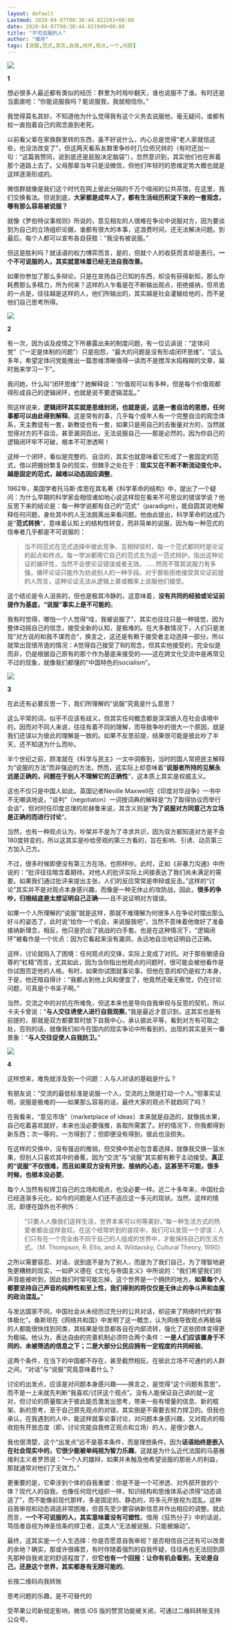 ```yaml
---
layout: default
Lastmod: 2020-04-07T08:38:44.822261+00:00
date: 2020-04-07T08:38:44.821949+00:00
title: "不可说服的人"
author: "维舟"
tags: [说服,范式,其实,自我,闭环,观点,一个,问题]
---
```


![](https://images.weserv.nl/?url=https%3A//mmbiz.qpic.cn/mmbiz_jpg/a5gPZh3sTStCJsRibDJ9uFpX9gKJByUNxW8ADd4GejjVgOIuqhQxgLymqcUaibqF4DqCS6t9dmJk9hSVGI0psoibg/640%3Fwx_fmt%3Djpeg)

**1**

想必很多人最近都有类似的经历：群里为时局吵翻天，谁也说服不了谁。有时还是当面直呛：“你能说服我吗？能说服我，我就相信你。”

我觉得莫名其妙，不知道他为什么觉得我有这个义务去说服他，毫无疑问，谁都有权一直抱着自己的观念直到老死。

以前看父辈在家族群里转的东西，虽不好说什么，内心总是觉得“老人家就信这些，也没法改变了”，但这两天看系友群里争吵时几位师兄转的（有时还加一句：“这篇我赞同，说到底还是屁股决定脑袋”），忽然意识到，其实他们也在奔着那个道路上去了。父母那辈当年只是没微信，但他们年轻时的思维定势大概也就是这样逐渐形成的。

微信群就像是我们这个时代在网上彼此分隔的千万个喧闹的公共茶馆，在这里，我们交换看法。但说到底，**大家都是成年人了，都有生活经历积淀下来的一套观念，哪有那么容易被说服？**

就像《罗伯特议事规则》所说的，意见相左的人很难在争论中说服对方，因为要谈到为自己的立场组织论据，谁都有很大的本事，这浪费时间，还无法解决问题。到最后，每个人都可以宣布各自获胜：“我没有被说服。”

但这是胜利吗？就话语的权力博弈而言，是的，但就个人的收获而言却是愚行。**一个不可说服的人，其实就意味着已经无法自我改善。**

如果你参加了那么多辩论，只是在宣扬自己已知的东西，却没有获得新知，那么你耗费那么多精力，所为何来？这样的人乍看是在不断输出观点，拒绝接纳，但吊诡的一点是，往往越是这样的人，他们所输出的，其实越是社会灌输给他的，而不是他们自己思考所得。

![](https://images.weserv.nl/?url=https%3A//mmbiz.qpic.cn/mmbiz_jpg/a5gPZh3sTSsEIbrmc8qCAGibcd0vWmJiccCfqYsznAiag9BdrFQ6niakIrsia3tQsvlRTHaic603SIb0P2CofokzxjFg/640%3Fwx_fmt%3Djpeg)

**2**

有一次，因为谈及疫情之下所暴露出来的制度问题，有一位讥讽说：“定体问党”（“一定是体制的问题”）只是抱怨，“最大的问题是没有形成闭环思维”，“这么多年，希望定体问党能推出一篇思维清晰值得一读而不是搅浑水捣糨糊的文章，届时我来学习一下”。

我问她，什么叫“闭环思维”？她解释说：“价值观可以有多种，但是每个价值观都得形成自己的逻辑闭环，也就是说不要逻辑混乱。”  

照这样说来，**逻辑闭环其实就是思维封闭，也就是说，这是一套自洽的思想，任何事都可以由此得到解释**。这是常有的事，几乎每个成年人有一个完整自洽的观念体系，天主教徒有一套，新教徒也有一套，如果只是用自己的去衡量对方的，当然就觉得对方的不自洽，甚至漏洞百出，无法说服自己——那是必然的，因为你自己的逻辑闭环牢不可破，根本不可渗透啊！

这样一个闭环，看似是完整的、自洽的，其实也就意味着它形成了一套固定的范式，借以把握纷繁复杂的现实，但棘手之处在于：**现实又在不断不断流动变化中，越是固定的范式，越难以动态因应调整**。  

1962年，美国学者托马斯·库恩在其名著《科学革命的结构》中，提出了一个疑问：为什么早期的科学家会相信诸如地心说这样现在看来不可思议的错误学说？他反思下来的结论是：每一种学说都有自己的“范式”（paradigm），能自圆其说地解释任何问题，身处其中的人无法脱离出来看问题。他由此提出，科学革命的达成乃是“**范式转换**”，意味着认知上的结构性转变，而非简单的说服，因为每一种范式的信奉者几乎都是不可说服的：

> 当不同范式在范式选择中彼此竞争、互相辩驳时，每一个范式都同时是论证的起点和终点。每一学派都用它自己的范式去为这一范式辩护。指出这种论证的循环性，当然不会使论证错误或者无效。……然而不管其说服力有多强，循环论证只能作为劝说别人的一种手段。对于那些拒绝接受其论证前提的人而言，这种论证无法从逻辑上甚或概率上说服他们接受。

这个结论是令人沮丧的，但也是极其冷静的，这意味着，**没有共同的经验或论证前提作为基底，“说服”事实上是不可能的**。  

我有时觉得，哪怕一个人觉得“哇，我被说服了”，其实也往往只是一种错觉，因为整体动摇自己的信念，接受全新的认知，是极难的。在大多数情况下，人们只是发现“对方说的和我不谋而合”，换言之，这还是有赖于接受者主动选择一部分。所以就常出现很吊诡的情况：A觉得自己接受了B的观念，但其实他接受的，完全似是而非，仍是根据自己原有的那个作为基底来接受的——这在跨文化交流中是再常见不过的现象，就像我们都懂的“中国特色的socialism”。

![](https://images.weserv.nl/?url=https%3A//mmbiz.qpic.cn/mmbiz_jpg/a5gPZh3sTSsEIbrmc8qCAGibcd0vWmJicc05KzialzAu9Gkx53k5WWlChpXumh7MlLsxb8lafic7yBPX5CLxJl1c5w/640%3Fwx_fmt%3Djpeg)

**3**  

在此还有必要反思一下，我们所理解的“说服”究竟是什么意思？  

这么平常的词，似乎不应该有歧义，但其实任何概念都是深深嵌入在社会语境中的，因而对不同人来说，往往有着不同的理解，而导致争吵的很大一个原因，就是我们还误以为彼此的理解是一致的。如果不反思前提，结果很可能是彼此吵了半天，还不知道为什么而吵。  

半个世纪之前，顾准就在《科学与民主》一文中洞察到，当时的国人常把民主解释为“说服的方法”而非强迫的方法，然而，这实际上却意味着“**说服者所持的见解永远是正确的，问题在于别人不理解它的正确性**”，这本质上其实是权威主义。

这也不仅只是中国人如此。英国记者Neville Maxwell在《印度对华战争》一书中不无嘲讽地说，“谈判”（negotiaton）一词按词典的解释是“为了取得协议而举行会谈”，但对时任印度总理的尼赫鲁来说，其含义则是“**为了说服对方同意己方立场是正确的而进行讨论**”。

当然，也有一种观点认为，吵架并不是为了寻求共识，因为双方都知道对方是不会180度转变的，所以这其实是吵给旁观的第三方看的，旨在影响、引诱、动员第三方加入己方。

不过，很多时候即便没有第三方在场，也照样吵。此时，正如《非暴力沟通》中所说的：“批评往往暗含着期待。对他人的批评实际上间接表达了我们尚未满足的需要。如果我们通过批评来提出主张，人们的反应常常是申辩或反击。”这样的“讨论”其实并不是对观点本身感兴趣，而像是一种无休止的攻防战，因此，**很多的争吵，归根结底是太想证明自己正确**——且不说证明对方错误。

如果一个人所理解的“说服”就是这样，那就不难理解为何很多人在争论时摆出那么好斗的姿态了，此时说“给你一个机会，来说服我吧”，当然不意味着他做好了准备接纳新理念，相反，他只是扔出了挑战的白手套。也是在这种情况下，“逻辑闭环”被看作是一个优点：因为它看起来没有漏洞，永远地自洽地证明自己正确。

这样，讨论就陷入了困境：任何观点的交锋，实际上变成了对抗。对于那些敏感自尊的“杠精”而言，尤其如此，因为当你指出他观点的问题时，很可能会被他看作是你试图否定他的人格。有时，如果你试图就事论事，但他在意的却仍是权力本身，于是，他还暗自得计：“我都占到他上风和便宜了，他竟然还毫无察觉，仍在讨论问题，可真是个书呆子啊。”

当然，交流之中的对抗在所难免，但这本来也是导向自我审视与反思的契机，所以卡夫卡曾说：“**与人交往诱使人进行自我观察**。”我是最近才意识到，这其实也是有前提的，那就是双方都要暂时放下自我中心，承认彼此平等，看到对方有可取之处，否则的话，就像我们如今在国内的现实争论中所看到的，出现的其实是另一番景象：“**与人交往促使人自我防卫。**”

![](https://images.weserv.nl/?url=https%3A//mmbiz.qpic.cn/mmbiz_jpg/a5gPZh3sTSsEIbrmc8qCAGibcd0vWmJicc5ibTyIXElju7rZ5ia4eAV2icXw3A4gjJrIqTIibhLTZsW1mzFN4mY5ruVg/640%3Fwx_fmt%3Djpeg)

**4**

这样想来，难免就涉及到一个问题：人与人对话的基础是什么？

有朋友说：“交流的最低标准是说服一个人，交流的上限是打动一个人。”但事实证明，说服是极难的——如果那么容易的话，最终大家的观点不就趋同了吗？

在我看来，“意见市场”（marketplace of ideas）本来就是自选的，就像挑水果，自己吃着喜欢就好，本来也没必要强推，各取所需罢了。好的情况下，你我都得到新东西；次一等的，一方得到了；但即便没有得到，彼此也没损失。

在这样的交换中，没有强迫的推销，但交换中势必包含着选择，就像我交换一篮水果，但别人只喜欢其中的香蕉，因为“交流”与“说服”其实都有赖于主动接受。**真正的“说服”不仅很难，而且如果双方没有开放、接纳的心态，这甚至不可能，很多时候，也根本没必要**。

每个人当然有权捍卫自己的立场和观点，也没必要一样。近二十多年来，中国社会已经逐渐多元化，如今的问题是人们还不适应这一多元的现状。当然，这样的情况，即便在国外也不例外：

> “只要人人像我们这样生活，世界本来可以何等美妙。”每一种生活方式的热爱者都会这样哀叹。在这个经常听到的哀叹中，我们可以发现一个谬误：人们只有在一个完全由不同于自己的人组成的世界中，才能保持自己的生活方式。（M. Thompson, R. Ellis, and A. Wildavsky, Cultural Theory, 1990）

之所以需要容忍、对话，说到底不是为了别人，而是为了我们自己，为了理智地避免更糟糕的现实，一如萨义德在《文化与帝国主义》中所说的：“我们希望我们的声音能被听到，因此我们时常可能忘掉，这个世界是一个拥挤的地方。**如果每个人都要坚持自己声音的纯粹性和至上性，我们得到的将仅仅是无休止的争斗声和血腥的政治混乱。**”  

与发达国家不同，中国社会从未经历过充分的公共对话，却迎来了网络时代的“群体极化”。桑斯坦在《网络共和国》中发明了这一概念，认为网络导致观点再极端的人都能很快找到同类，其结果是信息都各自在内部流转，强化了这些团体变得更为极端。他认为，表达自由的完善机制必须符合两个条件：**一是人们应该置身于不同的、未被筛选的信息之下；二是大部分公民应拥有一定程度的共同经验**。

  
这两个条件，在当下的中国都不存在，甚至截然相反。在彼此立场不可通约的人群之间，“对话”与“说服”究竟意味着什么？

讨论的出发点，应该是对问题本身感兴趣——换言之，是觉得“这个问题有意思”，而不是一上来就先判断“我喜欢/讨厌这个观点”。没有人能保证自己讲的就一定对，但讨论的质量取决于彼此能否激发出思考，带来一些有增量的信息、新的框架、新的思考，至于自己原先观点的对错，其实倒是不需要去努力捍卫的。但我也承认，在我遇到的人中，能这样就事论事讨论，对问题本身感兴趣，又对观点的吸收抱有开放态度（即，讨论完能自我修正观点和立场）的人，是很少数人。  

我也很清楚，这个“出发点”远不是基本条件，而是理想条件。因为**话语始终是嵌入在社会现实中的，它很少能被单纯视为智力乐趣**，这就是为什么近代法国的马基雅维利主义者罗昂说：“一个人的雄辩，如果并未触及他希望说服的那些人的利益，那就通常对他们了无效力。”

更重要的是，它牵涉到个体的自我重塑：你是不是一个可渗透、对外部开放的个体？现代人的自我，也像任何现代组织一样，知识结构和思维体系必须得“动态调适了”，而不能像前现代那样，多是固定的、静态的，将多元开放视为混乱。这种自我审视和动态调适非常困难，但首先至少要容纳新信息并作出相应的调整。就此而言，**一个不可说服的人，其实意味着没有可塑性**。借用《狂热分子》中的话说，笃信者自视为神圣信条的捍卫者，这类人“无法被说服，只能被煽动”。  

最终，这其实是一个人生选择：你是否愿意自我审视？是否相信自己还有可以改善的余地？确实，那或许很痛苦，有时伴随着强烈的自我怀疑，往往再也无法回到原先那种自我肯定的舒适程度了，但**它也有一个回报：让你有机会看到，无论是自己，还是这个世界，其实都是有无限可能的**。

长按二维码向我转账

思考问题的乐趣，是不可替代的

受苹果公司新规定影响，微信 iOS 版的赞赏功能被关闭，可通过二维码转账支持公众号。

